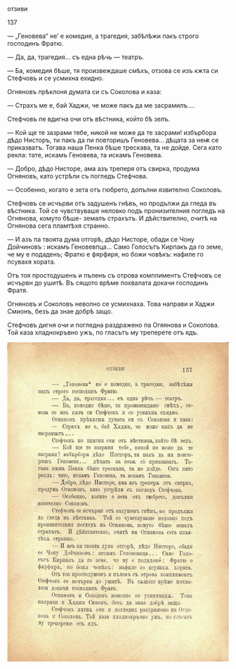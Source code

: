 ﻿отзиви

137

— „Геновева“ не’ е комедия, а трагедия, забѣлѣжи пакъ строго господинъ Фратю.

— Да, да, трагедия... съ една рѣчь — театръ.

— Ба, комедия бѣше, тя произвеждаше смѣхъ, отзова се изъ кжта си Стефчовъ и се усмихна ехидно.

Огняновъ прѣклоня думата си съ Соколова и каза:

— Страхъ ме е, бай Хаджи, че може пакъ да ме засрамилъ....

Стефчовъ пе вдигна очи отъ вѣстника, който бѣ зелъ.

— Кой ще те зазрами тебе, никой не може да те засрами! избърбора дѣдо Нисторъ, ти пакъ да пи повторишъ Геновева... дѣцата за неѭ се приказватъ. Тогава наша Пенка бѣше трескава, та не дойде. Сега като рекла: тате, искамъ Геновева, та искамъ Геновева.

— Добро, дѣдо Нисторе, ама азъ треперя отъ свирка, продума Огняновъ, като устрѣли съ погледъ Стефчова.

— Особенно, когато е зета отъ гюбрето, допълни язвително Соколовъ.

Стефчовъ се исчърви отъ задушенъ гнѣвъ, но продължи да гледа въ вѣстника. Той се чувствуваше неловко подъ пронизителния погледъ на Огнянова, комуто бѣше- земалъ страхътъ. И дѣйствително, очитѣ на Огнянова сега пламтѣхя странно.

— И азъ па твоята дума отгорѣ, дѣдо Нисторе, обади се Чону Дойчиновъ : искамъ Геновевпца... Само Голосътъ Кирпакъ да го земе, че му е подаденъ; Фратю е фярфяря, но божи човѣкъ: нафиле го псувахя хората.

Отъ тоя простодушенъ и пъленъ съ отрова комплиментъ Стефчовъ се исчървн до ушитѣ. Въ сящото врѣме похвалата докачи господинъ Фратя.

Огняновъ и Соколовъ неволно се усмихнаха. Това направи и Хаджи Смионъ, безъ да знае добрѣ защо.

Стефчовъ дигня очи и погледна раздражено па Огяянова и Соколова. Той каза хладнокръвно ужъ, по гласътъ му треперете отъ ядъ.

![original](../images/156.jpg)

